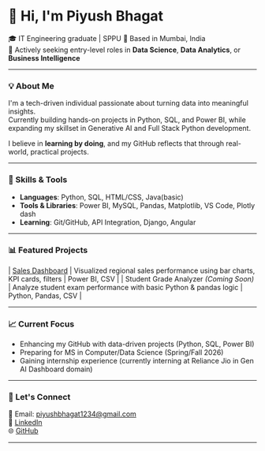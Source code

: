 # 👋 Hi, I'm Piyush Bhagat

🎓 IT Engineering graduate | SPPU
📍 Based in Mumbai, India  
💼 Actively seeking entry-level roles in **Data Science**, **Data Analytics**, or **Business Intelligence**

---

### 💡 About Me

I'm a tech-driven individual passionate about turning data into meaningful insights.  
Currently building hands-on projects in Python, SQL, and Power BI, while expanding my skillset in Generative AI and Full Stack Python development.

I believe in **learning by doing**, and my GitHub reflects that through real-world, practical projects.

---

### 🔧 Skills & Tools

- **Languages**: Python, SQL, HTML/CSS, Java(basic)
- **Tools & Libraries**: Power BI, MySQL, Pandas, Matplotlib, VS Code, Plotly dash
- **Learning**: Git/GitHub, API Integration, Django, Angular

---

### 📊 Featured Projects

| [Sales Dashboard](https://github.com/ptrix09/Power-BI-project) | Visualized regional sales performance using bar charts, KPI cards, filters | Power BI, CSV |
| Student Grade Analyzer *(Coming Soon)* | Analyze student exam performance with basic Python & pandas logic | Python, Pandas, CSV |

---

### 📈 Current Focus

- Enhancing my GitHub with data-driven projects (Python, SQL, Power BI)
- Preparing for MS in Computer/Data Science (Spring/Fall 2026)
- Gaining internship experience (currently interning at Reliance Jio in Gen AI Dashboard domain)

---

### 🤝 Let's Connect

📧 Email: piyushbhagat1234@gmail.com  
🔗 [LinkedIn](https://linkedin.com/in/piyushbhagat09)  
🌐 [GitHub](https://github.com/ptrix09)

---




